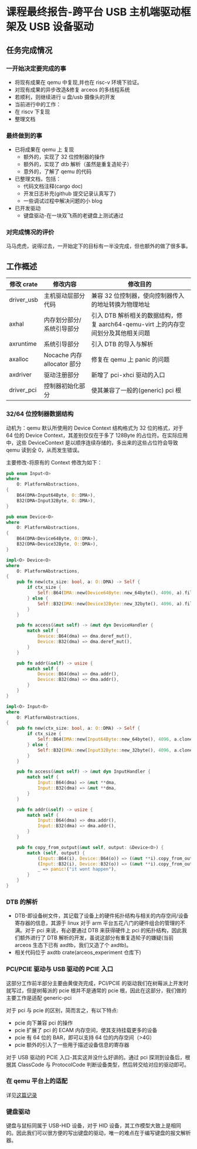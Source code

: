 # 课程最终报告-跨平台 USB 主机端驱动框架及 USB 设备驱动

## 任务完成情况

### 一开始决定要完成的事

- 将现有成果在 qemu 中复现,并也在 risc-v 环境下验证。
- 对现有成果的异步改造&修复 arceos 的多线程系统
- 若顺利，则继续进行 u 盘/usb 摄像头的开发
- 当前进行中的工作：
- 在 riscv 下复现
- 整理文档

### 最终做到的事

- 已将成果在 qemu 上 复现
  - 额外的，实现了 32 位控制器的操作
  - 额外的，实现了 dtb 解析（虽然是重复造轮子）
  - 意外的，了解了 qemu 的代码
- 已整理文档，包括：
  - 代码文档注释(cargo doc)
  - 开发日志补充(github 提交记录认真写了)
  - 一些调试过程中解决问题的小 blog
- 已开发驱动
  - 键盘驱动-在一块双飞燕的老键盘上测试通过

### 对完成情况的评价

马马虎虎，说得过去，一开始定下的目标有一半没完成，但也额外的做了很多事。

## 工作概述

| 修改 crate | 修改内容                    | 修改目的                                                                           |
| ---------- | --------------------------- | ---------------------------------------------------------------------------------- |
| driver_usb | 主机驱动层部分代码          | 兼容 32 位控制器，使向控制器传入的地址转换为物理地址                               |
| axhal      | 内存划分部分/系统引导部分   | 引入 DTB 解析相关的数据结构，修复 aarch64-qemu-virt 上的内存空间划分及其他相关问题 |
| axruntime  | 系统引导部分                | 引入 DTB 的导入与解析                                                              |
| axalloc    | Nocache 内存 allocator 部分 | 修复在 qemu 上 panic 的问题                                                        |
| axdriver   | 驱动注册部分                | 新增了 pci-xhci 驱动的入口                                                         |
| driver_pci | 控制器初始化部分            | 使其兼容了一般的(generic) pci 根                                                   |

### 32/64 位控制器数据结构

动机为：qemu 默认所使用的 Device Context 结构格式为 32 位的格式，对于 64 位的 Device Context，其差别仅仅在于多了 128Byte 的占位符。在实际应用中，这些 DeviceContext 是以顺序连续存储的，多出来的这些占位符会导致 qemu 读到全 0，从而发生错误。

主要修改-将原有的 Context 修改为如下：

```rust
pub enum Input<O>
where
    O: PlatformAbstractions,
{
    B64(DMA<Input64Byte, O::DMA>),
    B32(DMA<Input32Byte, O::DMA>),
}

pub enum Device<O>
where
    O: PlatformAbstractions,
{
    B64(DMA<Device64Byte, O::DMA>),
    B32(DMA<Device32Byte, O::DMA>),
}

impl<O> Device<O>
where
    O: PlatformAbstractions,
{
    pub fn new(ctx_size: bool, a: O::DMA) -> Self {
        if ctx_size {
            Self::B64(DMA::new(Device64Byte::new_64byte(), 4096, a).fill_zero())
        } else {
            Self::B32(DMA::new(Device32Byte::new_32byte(), 4096, a).fill_zero())
        }
    }

    pub fn access(&mut self) -> &mut dyn DeviceHandler {
        match self {
            Device::B64(dma) => dma.deref_mut(),
            Device::B32(dma) => dma.deref_mut(),
        }
    }

    pub fn addr(&self) -> usize {
        match self {
            Device::B64(dma) => dma.addr(),
            Device::B32(dma) => dma.addr(),
        }
    }
}

impl<O> Input<O>
where
    O: PlatformAbstractions,
{
    pub fn new(ctx_size: bool, a: O::DMA) -> Self {
        if ctx_size {
            Self::B64(DMA::new(Input64Byte::new_64byte(), 4096, a.clone()).fill_zero())
        } else {
            Self::B32(DMA::new(Input32Byte::new_32byte(), 4096, a.clone()).fill_zero())
        }
    }

    pub fn access(&mut self) -> &mut dyn InputHandler {
        match self {
            Input::B64(dma) => &mut **dma,
            Input::B32(dma) => &mut **dma,
        }
    }

    pub fn addr(&self) -> usize {
        match self {
            Input::B64(dma) => dma.addr(),
            Input::B32(dma) => dma.addr(),
        }
    }

    pub fn copy_from_output(&mut self, output: &Device<O>) {
        match (self, output) {
            (Input::B64(i), Device::B64(o)) => (&mut **i).copy_from_output(&**o),
            (Input::B32(i), Device::B32(o)) => (&mut **i).copy_from_output(&**o),
            _ => panic!("it wont happen"),
        }
    }
}
```

### DTB 的解析

- DTB-即设备树文件，其记载了设备上的硬件拓扑结构与相关的内存空间/设备寄存器的信息，其源于 linux 对于 arm 平台五花八门的硬件组合的管理的不满。对于 pci 来说，有必要通过 DTB 来获得硬件上 pci 的拓扑结构，因此我们额外进行了 DTB 解析的开发，虽说这部分有重复造轮子的嫌疑(当前 arceos 生态下已有 axdtb，我们又造了个 axdtb)。
- 相关代码位于 axdtb crate(arceos_experiment 仓库下)

### PCI/PCIE 驱动与 USB 驱动的 PCIE 入口

这部分工作前半部分主要由黄俊尧完成，PCI/PCIE 的驱动我们在树莓派上开发时就写过，但是树莓派的 pcie 根并不是通常的 pcie 根，因此在这部分，我们做的主要工作是适配 generic-pci

对于 pci 与 pcie 的区别，简而言之，有以下特点:

- pcie 向下兼容 pci 的操作
- pcie 扩展了 pci 的 ECAM 内存空间，使其支持挂载更多的设备
- pcie 有 64 位的 BAR，即可以支持 64 位的内存空间（>4G）
- pcie 额外的引入了一些用于描述设备信息的寄存器

对于 USB 驱动的 PCIE 入口-其实这并没什么好讲的。通过 pci 探测到设备后，根据其 ClassCode 与 ProtocolCode 判断设备类型，然后转交给对应的驱动即可。

### 在 qemu 平台上的适配

详见[这篇记录](./2024-10-28.md)

### 键盘驱动

键盘与鼠标同属于 USB-HID 设备，对于 HID 设备，其工作模型大致上是相同的。因此我们可以很方便的写出键盘的驱动，唯一的难点在于编写键盘的报文解析器。
